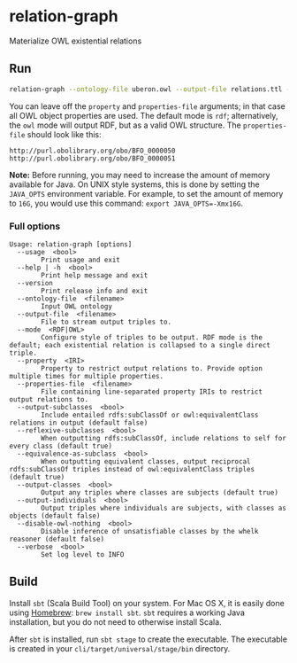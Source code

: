 # relation-graph

Materialize OWL existential relations

## Run

```bash
relation-graph --ontology-file uberon.owl --output-file relations.ttl --mode rdf --property 'http://purl.obolibrary.org/obo/BFO_0000050' --property 'http://purl.obolibrary.org/obo/BFO_0000051' --properties-file more_properties.txt
```

You can leave off the `property` and `properties-file` arguments; in that case all OWL object properties are used. The default mode is `rdf`; 
alternatively, the `owl` mode will output RDF, but as a valid OWL structure. The `properties-file` should look like this:

```
http://purl.obolibrary.org/obo/BFO_0000050
http://purl.obolibrary.org/obo/BFO_0000051
```
**Note:** Before running, you may need to increase the amount of memory available for Java. On UNIX style systems, this is done by setting the `JAVA_OPTS` environment variable. For example, to set the amount of memory to `16G`, you would use this command: `export JAVA_OPTS=-Xmx16G`.

### Full options

```
Usage: relation-graph [options]
  --usage  <bool>
        Print usage and exit
  --help | -h  <bool>
        Print help message and exit
  --version 
        Print release info and exit
  --ontology-file  <filename>
        Input OWL ontology
  --output-file  <filename>
        File to stream output triples to.
  --mode  <RDF|OWL>
        Configure style of triples to be output. RDF mode is the default; each existential relation is collapsed to a single direct triple.
  --property  <IRI>
        Property to restrict output relations to. Provide option multiple times for multiple properties.
  --properties-file  <filename>
        File containing line-separated property IRIs to restrict output relations to.
  --output-subclasses  <bool>
        Include entailed rdfs:subClassOf or owl:equivalentClass relations in output (default false)
  --reflexive-subclasses  <bool>
        When outputting rdfs:subClassOf, include relations to self for every class (default true)
  --equivalence-as-subclass  <bool>
        When outputting equivalent classes, output reciprocal rdfs:subClassOf triples instead of owl:equivalentClass triples (default true)
  --output-classes  <bool>
        Output any triples where classes are subjects (default true)
  --output-individuals  <bool>
        Output triples where individuals are subjects, with classes as objects (default false)
  --disable-owl-nothing  <bool>
        Disable inference of unsatisfiable classes by the whelk reasoner (default false)
  --verbose  <bool>
        Set log level to INFO
```

## Build
Install `sbt` (Scala Build Tool) on your system. For Mac OS X, it is easily done using [Homebrew](http://brew.sh):  `brew install sbt`. `sbt` requires a working Java installation, but you do not need to otherwise install Scala.

After `sbt` is installed, run `sbt stage` to create the executable. The executable is created in your `cli/target/universal/stage/bin` directory.
